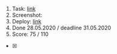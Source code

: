 1. Task: [link](https://github.com/)
2. Screenshot:
3. Deploy: [link](https://github.com/)
4. Done 28.05.2020 / deadline 31.05.2020
5. Score: 75 / 110

- [x]
